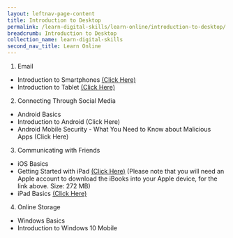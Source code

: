 ```yaml
---
layout: leftnav-page-content
title: Introduction to Desktop
permalink: /learn-digital-skills/learn-online/introduction-to-desktop/
breadcrumb: Introduction to Desktop
collection_name: learn-digital-skills
second_nav_title: Learn Online
---
```


1. Email
  * Introduction to Smartphones [(Click Here)](http://www.gcflearnfree.org/typing)
  * Introduction to Tablet [(Click Here)](http://www.gcflearnfree.org/typing)
2. Connecting Through Social Media
  * Android Basics
  * Introduction to Android (Click Here)
  * Android Mobile Security - What You Need to Know about Malicious Apps (Click Here)
3. Communicating with Friends
  * iOS Basics
  * Getting Started with iPad [(Click Here)](http://www.gcflearnfree.org/typing)
    (Please note that you will need an Apple account to download the iBooks into your Apple device, for the link above. Size: 272 MB)
  * iPad Basics [(Click Here)](http://www.gcflearnfree.org/typing)
4. Online Storage
  * Windows Basics
  * Introduction to Windows 10 Mobile
  
